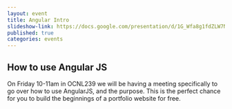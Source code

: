 ```yaml
---
layout: event
title: Angular Intro
slideshow-link: https://docs.google.com/presentation/d/1G_Wfa8g1fdZLW7N-IFny33msBVi4V63E5_YAeZ2zB9U/edit?usp=sharing
published: true
categories: events
---
```


## How to use Angular JS

On Friday 10-11am in OCNL239 we will be having a meeting specifically to go over how to use AngularJS, and the purpose. This is the perfect chance for you to build the beginnings of a portfolio website for free.
